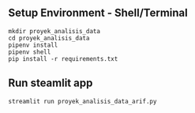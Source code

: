 ## Setup Environment - Shell/Terminal
```
mkdir proyek_analisis_data
cd proyek_analisis_data
pipenv install
pipenv shell
pip install -r requirements.txt

```

## Run steamlit app
```
streamlit run proyek_analisis_data_arif.py

```
